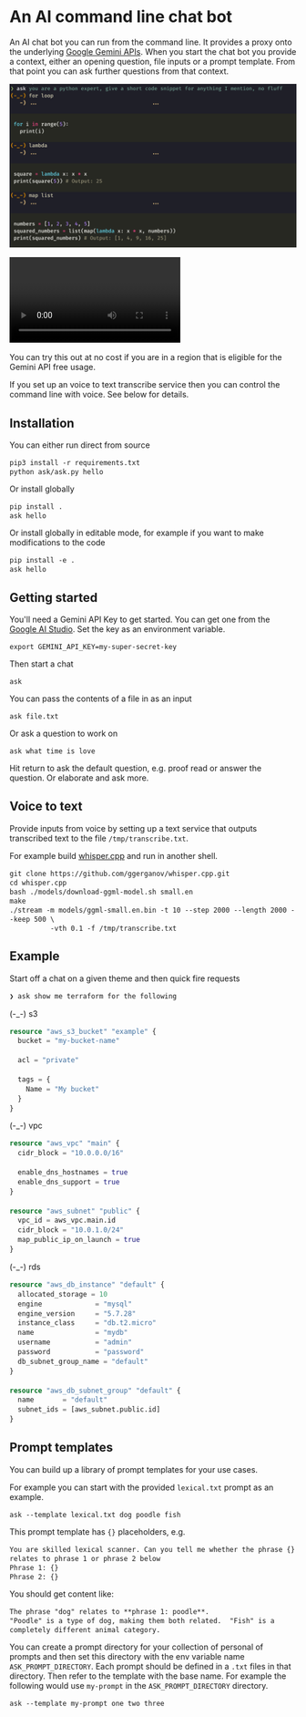 # An AI command line chat bot

An AI chat bot you can run from the command line. It provides a proxy onto the
underlying [Google Gemini APIs](https://ai.google.dev/#gemini-api). When you
start the chat bot you provide a context, either an opening question, file
inputs or a prompt template. From that point you can ask further questions
from that context.

![example usage](./docs/example-usage.png)

![ask chat bot with voice control](./docs/ask-voice-session.mov)

You can try this out at no cost if you are in a region that is eligible for the
Gemini API free usage.

If you set up an voice to text transcribe service then you can control the command line with voice. See below for details.

## Installation

You can either run direct from source

    pip3 install -r requirements.txt
    python ask/ask.py hello

Or install globally

    pip install .
    ask hello

Or install globally in editable mode, for example if you want to make modifications to the code

    pip install -e .
    ask hello

## Getting started

You'll need a Gemini API Key to get started. You can get one from the [Google AI Studio](https://aistudio.google.com/). Set the key as an environment variable.

    export GEMINI_API_KEY=my-super-secret-key

Then start a chat

    ask

You can pass the contents of a file in as an input

    ask file.txt

Or ask a question to work on

    ask what time is love

Hit return to ask the default question, e.g. proof read or answer the question.
Or elaborate and ask more.

## Voice to text

Provide inputs from voice by setting up a text service that outputs transcribed
text to the file `/tmp/transcribe.txt`.

For example build [whisper.cpp](https://github.com/ggerganov/whisper.cpp) and run in another shell.

    git clone https://github.com/ggerganov/whisper.cpp.git
    cd whisper.cpp
    bash ./models/download-ggml-model.sh small.en
    make
    ./stream -m models/ggml-small.en.bin -t 10 --step 2000 --length 2000 --keep 500 \
              -vth 0.1 -f /tmp/transcribe.txt

## Example

Start off a chat on a given theme and then quick fire requests

```sh
❯ ask show me terraform for the following
```

(-\_-) s3

```terraform
resource "aws_s3_bucket" "example" {
  bucket = "my-bucket-name"

  acl = "private"

  tags = {
    Name = "My bucket"
  }
}
```

(-\_-) vpc

```terraform
resource "aws_vpc" "main" {
  cidr_block = "10.0.0.0/16"

  enable_dns_hostnames = true
  enable_dns_support = true
}

resource "aws_subnet" "public" {
  vpc_id = aws_vpc.main.id
  cidr_block = "10.0.1.0/24"
  map_public_ip_on_launch = true
}
```

(-\_-) rds

```terraform
resource "aws_db_instance" "default" {
  allocated_storage = 10
  engine             = "mysql"
  engine_version     = "5.7.28"
  instance_class     = "db.t2.micro"
  name               = "mydb"
  username           = "admin"
  password           = "password"
  db_subnet_group_name = "default"
}

resource "aws_db_subnet_group" "default" {
  name       = "default"
  subnet_ids = [aws_subnet.public.id]
}
```

## Prompt templates

You can build up a library of prompt templates for your use cases.

For example you can start with the provided `lexical.txt` prompt as an example.

    ask --template lexical.txt dog poodle fish

This prompt template has `{}` placeholders, e.g.

    You are skilled lexical scanner. Can you tell me whether the phrase {} relates to phrase 1 or phrase 2 below
    Phrase 1: {}
    Phrase 2: {}

You should get content like:

    The phrase "dog" relates to **phrase 1: poodle**.
    "Poodle" is a type of dog, making them both related.  "Fish" is a completely different animal category.

You can create a prompt directory for your collection of personal of prompts and
then set this directory with the env variable name `ASK_PROMPT_DIRECTORY`. Each
prompt should be defined in a `.txt` files in that directory. Then refer to the
template with the base name. For example the following would use `my-prompt` in
the `ASK_PROMPT_DIRECTORY` directory.

    ask --template my-prompt one two three
